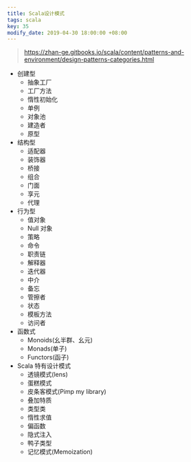```yaml
---
title: Scala设计模式
tags: scala
key: 35
modify_date: 2019-04-30 18:00:00 +08:00
---
```


> https://zhan-ge.gitbooks.io/scala/content/patterns-and-environment/design-patterns-categories.html

- 创建型
  - 抽象工厂
  - 工厂方法
  - 惰性初始化
  - 单例
  - 对象池
  - 建造者
  - 原型
- 结构型
  - 适配器
  - 装饰器
  - 桥接
  - 组合
  - 门面
  - 享元
  - 代理
- 行为型
  - 值对象
  - Null 对象
  - 策略
  - 命令
  - 职责链
  - 解释器
  - 迭代器
  - 中介
  - 备忘
  - 管擦者
  - 状态
  - 模板方法
  - 访问者
- 函数式
  - Monoids(幺半群、幺元)
  - Monads(单子)
  - Functors(函子)
- Scala 特有设计模式
  - 透镜模式(lens)
  - 蛋糕模式
  - 皮条客模式(Pimp my library)
  - 叠加特质
  - 类型类
  - 惰性求值
  - 偏函数
  - 隐式注入
  - 鸭子类型
  - 记忆模式(Memoization)
